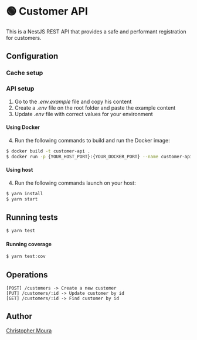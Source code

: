 # 🟢 Customer API

This is a NestJS REST API that provides a safe and performant registration for customers.

## Configuration

### Cache setup

### API setup 
1. Go to the *.env.example* file and copy his content
2. Create a *.env* file on the root folder and paste the example content
3. Update *.env* file with correct values for your environment

#### Using Docker
4. Run the following commands to build and run the Docker image:
```bash
$ docker build -t customer-api .
$ docker run -p {YOUR_HOST_PORT}:{YOUR_DOCKER_PORT} --name customer-api customer-api
```

#### Using host
4. Run the following commands launch on your host:
```bash
$ yarn install
$ yarn start
```

## Running tests

```bash
$ yarn test
```

#### Running coverage
```bash
$ yarn test:cov
```

## Operations
```
[POST] /customers -> Create a new customer
[PUT] /customers/:id -> Update customer by id
[GET] /customers/:id -> Find customer by id
```
## Author
[Christopher Moura](https://www.linkedin.com/in/ccmoura/)
